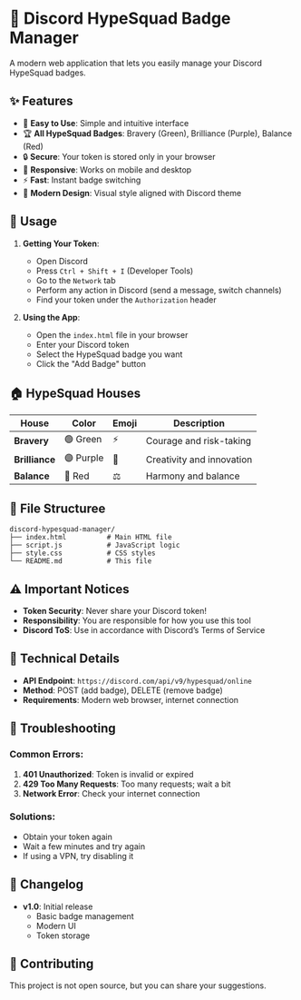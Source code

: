 # 🚀 Discord HypeSquad Badge Manager

A modern web application that lets you easily manage your Discord HypeSquad badges.

## ✨ Features

- 🎯 **Easy to Use**: Simple and intuitive interface
- 🏆 **All HypeSquad Badges**: Bravery (Green), Brilliance (Purple), Balance (Red)
- 🔒 **Secure**: Your token is stored only in your browser
- 📱 **Responsive**: Works on mobile and desktop
- ⚡ **Fast**: Instant badge switching
- 🎨 **Modern Design**: Visual style aligned with Discord theme

## 🚀 Usage

1. **Getting Your Token**:
   - Open Discord
   - Press `Ctrl + Shift + I` (Developer Tools)
   - Go to the `Network` tab
   - Perform any action in Discord (send a message, switch channels)
   - Find your token under the `Authorization` header

2. **Using the App**:
   - Open the `index.html` file in your browser
   - Enter your Discord token
   - Select the HypeSquad badge you want
   - Click the "Add Badge" button

## 🏠 HypeSquad Houses

| House | Color | Emoji | Description |
|---|---|---|---|
| **Bravery** | 🟢 Green | ⚡ | Courage and risk-taking |
| **Brilliance** | 🟣 Purple | 💎 | Creativity and innovation |
| **Balance** | 🔴 Red | ⚖️ | Harmony and balance |

## 📁 File Structuree

```
discord-hypesquad-manager/
├── index.html          # Main HTML file
├── script.js           # JavaScript logic
├── style.css           # CSS styles
└── README.md           # This file
```

## ⚠️ Important Notices

- **Token Security**: Never share your Discord token!
- **Responsibility**: You are responsible for how you use this tool
- **Discord ToS**: Use in accordance with Discord’s Terms of Service

## 🔧 Technical Details

- **API Endpoint**: `https://discord.com/api/v9/hypesquad/online`
- **Method**: POST (add badge), DELETE (remove badge)
- **Requirements**: Modern web browser, internet connection

## 🐛 Troubleshooting

### Common Errors:

1. **401 Unauthorized**: Token is invalid or expired
2. **429 Too Many Requests**: Too many requests; wait a bit
3. **Network Error**: Check your internet connection

### Solutions:

- Obtain your token again
- Wait a few minutes and try again
- If using a VPN, try disabling it

## 📝 Changelog

- **v1.0**: Initial release
  - Basic badge management
  - Modern UI
  - Token storage

## 🤝 Contributing

This project is not open source, but you can share your suggestions.

